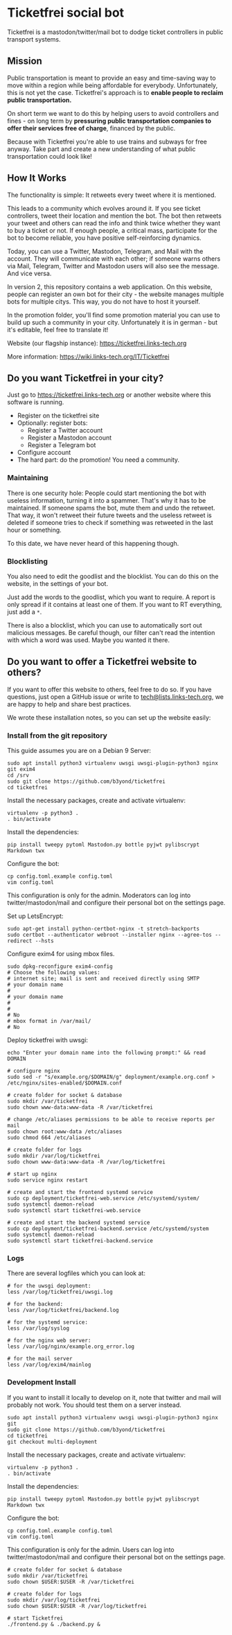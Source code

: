 # Ticketfrei social bot

Ticketfrei is a mastodon/twitter/mail bot to dodge ticket controllers in public
transport systems.

## Mission

Public transportation is meant to provide an easy and time-saving way to move
within a region while being affordable for everybody. Unfortunately, this is
not yet the case. Ticketfrei's approach is to **enable people to reclaim public
transportation.**

On short term we want to do this by helping users to avoid controllers and
fines - on long term by **pressuring public transportation companies to offer
their services free of charge**, financed by the public.

Because with Ticketfrei you're able to use trains and subways for free anyway.
Take part and create a new understanding of what public transportation could
look like!

## How It Works

The functionality is simple: It retweets every tweet where it is mentioned.

This leads to a community which evolves around it. If you see ticket
controllers, tweet their location and mention the bot. The bot then retweets
your tweet and others can read the info and think twice whether they want to
buy a ticket or not. If enough people, a critical mass, participate for the bot
to become reliable, you have positive self-reinforcing dynamics.

Today, you can use a Twitter, Mastodon, Telegram, and Mail with the account.
They will communicate with each other; if someone warns others via Mail,
Telegram, Twitter and Mastodon users will also see the message. And vice versa.

In version 2, this repository contains a web application. On this website,
people can register an own bot for their city - the website manages multiple
bots for multiple citys. This way, you do not have to host it yourself.

In the promotion folder, you'll find some promotion material you can use to
build up such a community in your city. Unfortunately it is in german - but
it's editable, feel free to translate it!

Website (our flagship instance): https://ticketfrei.links-tech.org

More information: https://wiki.links-tech.org/IT/Ticketfrei

## Do you want Ticketfrei in your city?

Just go to https://ticketfrei.links-tech.org or another website where this software is
running.

* Register on the ticketfrei site
* Optionally: register bots:
  * Register a Twitter account
  * Register a Mastodon account
  * Register a Telegram bot
* Configure account
* The hard part: do the promotion! You need a community.

### Maintaining

There is one security hole: People could start mentioning the bot with useless
information, turning it into a spammer. That's why it has to be maintained. If
someone spams the bot, mute them and undo the retweet. That way, it won't
retweet their future tweets and the useless retweet is deleted if someone tries
to check if something was retweeted in the last hour or something.

To this date, we have never heard of this happening though.

### Blocklisting

You also need to edit the goodlist and the blocklist. You can do this on the
website, in the settings of your bot.

Just add the words to the goodlist, which you want to require. A report is only
spread if it contains at least one of them. If you want to RT everything, just
add a ```*```.

There is also a blocklist, which you can use to automatically sort out
malicious messages. Be careful though, our filter can't read the intention with
which a word was used. Maybe you wanted it there.

## Do you want to offer a Ticketfrei website to others?

If you want to offer this website to others, feel free to do so. If you have questions, just open 
a GitHub issue or write to tech@lists.links-tech.org, we are happy to help and share best practices.

We wrote these installation notes, so you can set up the website easily:

### Install from the git repository

This guide assumes you are on a Debian 9 Server:

```shell
sudo apt install python3 virtualenv uwsgi uwsgi-plugin-python3 nginx git exim4
cd /srv
sudo git clone https://github.com/b3yond/ticketfrei
cd ticketfrei
```

Install the necessary packages, create and activate virtualenv:

```shell
virtualenv -p python3 .
. bin/activate
```

Install the dependencies:

```shell
pip install tweepy pytoml Mastodon.py bottle pyjwt pylibscrypt Markdown twx
```

Configure the bot:

```shell
cp config.toml.example config.toml
vim config.toml
```

This configuration is only for the admin. Moderators can log into
twitter/mastodon/mail and configure their personal bot on the settings page.

Set up LetsEncrypt:

```shell
sudo apt-get install python-certbot-nginx -t stretch-backports
sudo certbot --authenticator webroot --installer nginx --agree-tos --redirect --hsts 
```

Configure exim4 for using mbox files.

```
sudo dpkg-reconfigure exim4-config
# Choose the following values:
# internet site; mail is sent and received directly using SMTP
# your domain name
# 
# your domain name
# 
# 
# No
# mbox format in /var/mail/
# No
```

Deploy ticketfrei with uwsgi:

```shell
echo "Enter your domain name into the following prompt:" && read DOMAIN

# configure nginx
sudo sed -r "s/example.org/$DOMAIN/g" deployment/example.org.conf > /etc/nginx/sites-enabled/$DOMAIN.conf

# create folder for socket & database
sudo mkdir /var/ticketfrei
sudo chown www-data:www-data -R /var/ticketfrei

# change /etc/aliases permissions to be able to receive reports per mail
sudo chown root:www-data /etc/aliases
sudo chmod 664 /etc/aliases

# create folder for logs
sudo mkdir /var/log/ticketfrei
sudo chown www-data:www-data -R /var/log/ticketfrei

# start up nginx
sudo service nginx restart

# create and start the frontend systemd service
sudo cp deployment/ticketfrei-web.service /etc/systemd/system/
sudo systemctl daemon-reload
sudo systemctl start ticketfrei-web.service

# create and start the backend systemd service
sudo cp deployment/ticketfrei-backend.service /etc/systemd/system
sudo systemctl daemon-reload
sudo systemctl start ticketfrei-backend.service
```

### Logs

There are several logfiles which you can look at:

```
# for the uwsgi deployment:
less /var/log/ticketfrei/uwsgi.log

# for the backend:
less /var/log/ticketfrei/backend.log

# for the systemd service:
less /var/log/syslog

# for the nginx web server:
less /var/log/nginx/example.org_error.log

# for the mail server
less /var/log/exim4/mainlog
```

### Development Install

If you want to install it locally to develop on it, note that twitter and mail
will probably not work. You should test them on a server instead.

```shell
sudo apt install python3 virtualenv uwsgi uwsgi-plugin-python3 nginx git
sudo git clone https://github.com/b3yond/ticketfrei
cd ticketfrei
git checkout multi-deployment
```

Install the necessary packages, create and activate virtualenv:

```shell
virtualenv -p python3 .
. bin/activate
```

Install the dependencies:

```shell
pip install tweepy pytoml Mastodon.py bottle pyjwt pylibscrypt Markdown twx
```

Configure the bot:

```shell
cp config.toml.example config.toml
vim config.toml
```

This configuration is only for the admin. Users can log into
twitter/mastodon/mail and configure their personal bot on the settings page.

```shell
# create folder for socket & database
sudo mkdir /var/ticketfrei
sudo chown $USER:$USER -R /var/ticketfrei

# create folder for logs
sudo mkdir /var/log/ticketfrei
sudo chown $USER:$USER -R /var/log/ticketfrei

# start Ticketfrei
./frontend.py & ./backend.py &
```

